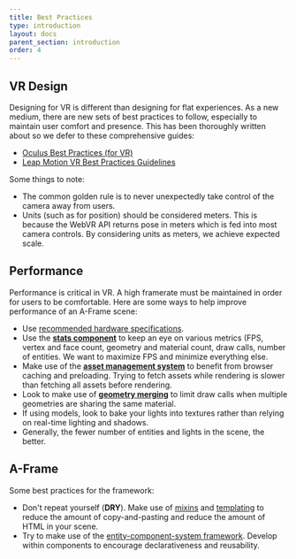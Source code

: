 ```yaml
---
title: Best Practices
type: introduction
layout: docs
parent_section: introduction
order: 4
---
```


## VR Design

[leapmotion]: https://developer.leapmotion.com/assets/Leap%20Motion%20VR%20Best%20Practices%20Guidelines.pdf
[oculus]: https://developer.oculus.com/documentation/intro-vr/latest/concepts/bp_intro/

Designing for VR is different than designing for flat experiences. As a new
medium, there are new sets of best practices to follow, especially to maintain
user comfort and presence. This has been thoroughly written about so we defer
to these comprehensive guides:

- [Oculus Best Practices (for VR)][oculus]
- [Leap Motion VR Best Practices Guidelines][leapmotion]

Some things to note:

- The common golden rule is to never unexpectedly take control of the camera
  away from users.
- Units (such as for position) should be considered meters. This is because the
  WebVR API returns pose in meters which is fed into most camera controls. By considering
  units as meters, we achieve expected scale.

## Performance

[asm]: ../core/asset-management-system.md
[hardware]: ../guide/device-and-platform-support.md#hardware-specifications
[merge]: ../components/geometry.md#mergeto
[stats]: ../components/stats.md

Performance is critical in VR. A high framerate must be maintained in order for
users to be comfortable. Here are some ways to help improve performance of an
A-Frame scene:

- Use [recommended hardware specifications][hardware].
- Use the **[stats component][stats]** to keep an eye on various metrics (FPS,
  vertex and face count, geometry and material count, draw calls, number of entities.  We
  want to maximize FPS and minimize everything else.
- Make use of the **[asset management system][asm]** to benefit from browser
  caching and preloading. Trying to fetch assets while rendering is slower than
  fetching all assets before rendering.
- Look to make use of **[geometry merging][merge]** to limit draw calls when
  multiple geometries are sharing the same material.
- If using models, look to bake your lights into textures rather than relying
  on real-time lighting and shadows.
- Generally, the fewer number of entities and lights in the scene, the better.

## A-Frame

[mixins]: ../components/mixins.md
[ecs]: ../core/index.md
[template]: https://github.com/ngokevin/aframe-template-component

Some best practices for the framework:

- Don't repeat yourself (**DRY**). Make use of [mixins][mixins] and [templating][template] to
  reduce the amount of copy-and-pasting and reduce the amount of HTML in your
  scene.
- Try to make use of the [entity-component-system framework][ecs]. Develop
  within components to encourage declarativeness and reusability.
